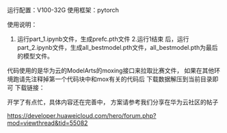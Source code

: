 运行配置：V100-32G 
使用框架：pytorch 

使用说明： 
1. 运行part_1.ipynb文件，生成prefc.pth文件 
2.运行1结束 后，运行part_2.ipynb文件，生成all_bestmodel.pth文件，all_bestmodel.pth为最后的模型文件。 


代码使用的是华为云的ModelArts的moxing接口来拉取比赛文件， 
如果在其他环境跑请先注释掉第一个代码块中和mox有关的代码后 
下载数据解压到当前目录即可 
下载链接：


开学了有点忙，具体内容还在完善中， 
方案请参考我们分享在华为云社区的帖子 

https://developer.huaweicloud.com/hero/forum.php?mod=viewthread&tid=55082 
